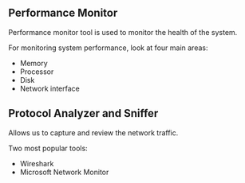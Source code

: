 ## Performance Monitor
Performance monitor tool is used to monitor the health of the system.

For monitoring system performance, look at four main areas:

- Memory
- Processor
- Disk
- Network interface

## Protocol Analyzer and Sniffer
Allows us to capture and review the network traffic.

Two most popular tools:

- Wireshark
- Microsoft Network Monitor

